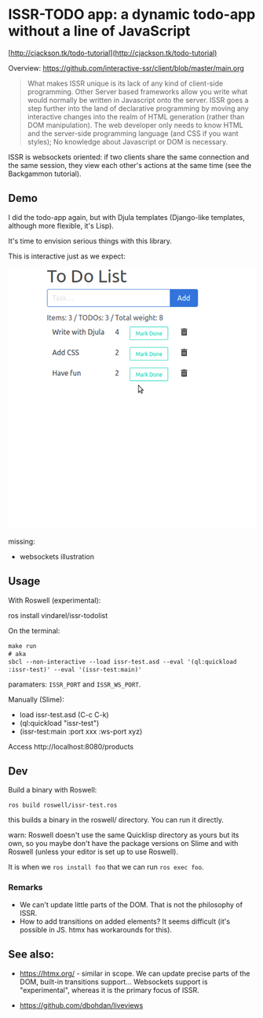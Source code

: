 
# ISSR-TODO app: a dynamic todo-app without a line of JavaScript

[http://cjackson.tk/todo-tutorial](http://cjackson.tk/todo-tutorial)

Overview: https://github.com/interactive-ssr/client/blob/master/main.org

> What makes ISSR unique is its lack of any kind of client-side programming. Other Server based frameworks allow you write what would normally be written in Javascript onto the server. ISSR goes a step further into the land of declarative programming by moving any interactive changes into the realm of HTML generation (rather than DOM manipulation). The web developer only needs to know HTML and the server-side programming language (and CSS if you want styles); No knowledge about Javascript or DOM is necessary.

ISSR is websockets oriented: if two clients share the same connection and the same session, they view each other's actions at the same time (see the Backgammon tutorial).

## Demo

I did the todo-app again, but with Djula templates (Django-like templates, although more flexible, it's Lisp).

It's time to envision serious things with this library.

This is interactive just as we expect:

![](todolist.gif)

missing:

- websockets illustration


## Usage

With Roswell (experimental):

   ros install vindarel/issr-todolist

On the terminal:

    make run
    # aka
    sbcl --non-interactive --load issr-test.asd --eval '(ql:quickload :issr-test)' --eval '(issr-test:main)'


paramaters: `ISSR_PORT` and `ISSR_WS_PORT`.

Manually (Slime):

- load issr-test.asd (C-c C-k)
- (ql:quickload "issr-test")
- (issr-test:main :port xxx :ws-port xyz)

Access http://localhost:8080/products

## Dev

Build a binary with Roswell:

    ros build roswell/issr-test.ros

this builds a binary in the roswell/ directory. You can run it directly.

warn: Roswell doesn't use the same Quicklisp directory as yours but its own, so you maybe don't have the package versions on Slime and with Roswell (unless your editor is set up to use Roswell).

It is when we `ros install foo` that we can run `ros exec foo`.


### Remarks

- We can't update little parts of the DOM. That is not the philosophy of ISSR.
- How to add transitions on added elements? It seems difficult (it's possible in JS. htmx has workarounds for this).

## See also:

- https://htmx.org/ - similar in scope. We can update precise parts of the DOM, built-in transitions support… Websockets support is "experimental", whereas it is the primary focus of ISSR.

- https://github.com/dbohdan/liveviews
